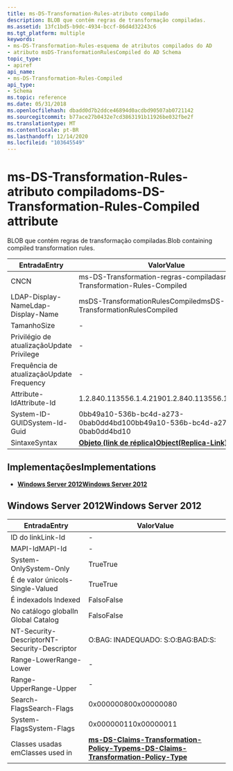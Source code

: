 ```yaml
---
title: ms-DS-Transformation-Rules-atributo compilado
description: BLOB que contém regras de transformação compiladas.
ms.assetid: 13fc1bd5-b9dc-4934-bccf-86d4d32243c6
ms.tgt_platform: multiple
keywords:
- ms-DS-Transformation-Rules-esquema de atributos compilados do AD
- atributo msDS-TransformationRulesCompiled do AD Schema
topic_type:
- apiref
api_name:
- ms-DS-Transformation-Rules-Compiled
api_type:
- Schema
ms.topic: reference
ms.date: 05/31/2018
ms.openlocfilehash: dbadd0d7b2ddce46894d0acdbd90507ab0721142
ms.sourcegitcommit: b77ace27b0432e7cd3863191b11926be032fbe2f
ms.translationtype: MT
ms.contentlocale: pt-BR
ms.lasthandoff: 12/14/2020
ms.locfileid: "103645549"
---
```

# <a name="ms-ds-transformation-rules-compiled-attribute"></a><span data-ttu-id="01714-105">ms-DS-Transformation-Rules-atributo compilado</span><span class="sxs-lookup"><span data-stu-id="01714-105">ms-DS-Transformation-Rules-Compiled attribute</span></span>

<span data-ttu-id="01714-106">BLOB que contém regras de transformação compiladas.</span><span class="sxs-lookup"><span data-stu-id="01714-106">Blob containing compiled transformation rules.</span></span>



| <span data-ttu-id="01714-107">Entrada</span><span class="sxs-lookup"><span data-stu-id="01714-107">Entry</span></span> | <span data-ttu-id="01714-108">Valor</span><span class="sxs-lookup"><span data-stu-id="01714-108">Value</span></span> |
|-------------------|-------------------------------------------------------|
| <span data-ttu-id="01714-109">CN</span><span class="sxs-lookup"><span data-stu-id="01714-109">CN</span></span>                | <span data-ttu-id="01714-110">ms-DS-Transformation-regras-compiladas</span><span class="sxs-lookup"><span data-stu-id="01714-110">ms-DS-Transformation-Rules-Compiled</span></span>                   |
| <span data-ttu-id="01714-111">LDAP-Display-Name</span><span class="sxs-lookup"><span data-stu-id="01714-111">Ldap-Display-Name</span></span> | <span data-ttu-id="01714-112">msDS-TransformationRulesCompiled</span><span class="sxs-lookup"><span data-stu-id="01714-112">msDS-TransformationRulesCompiled</span></span>                      |
| <span data-ttu-id="01714-113">Tamanho</span><span class="sxs-lookup"><span data-stu-id="01714-113">Size</span></span>              | \-                                                    |
| <span data-ttu-id="01714-114">Privilégio de atualização</span><span class="sxs-lookup"><span data-stu-id="01714-114">Update Privilege</span></span>  | \-                                                    |
| <span data-ttu-id="01714-115">Frequência de atualização</span><span class="sxs-lookup"><span data-stu-id="01714-115">Update Frequency</span></span>  | \-                                                    |
| <span data-ttu-id="01714-116">Attribute-Id</span><span class="sxs-lookup"><span data-stu-id="01714-116">Attribute-Id</span></span>      | <span data-ttu-id="01714-117">1.2.840.113556.1.4.2190</span><span class="sxs-lookup"><span data-stu-id="01714-117">1.2.840.113556.1.4.2190</span></span>                               |
| <span data-ttu-id="01714-118">System-ID-GUID</span><span class="sxs-lookup"><span data-stu-id="01714-118">System-Id-Guid</span></span>    | <span data-ttu-id="01714-119">0bb49a10-536b-bc4d-a273-0bab0dd4bd10</span><span class="sxs-lookup"><span data-stu-id="01714-119">0bb49a10-536b-bc4d-a273-0bab0dd4bd10</span></span>                  |
| <span data-ttu-id="01714-120">Sintaxe</span><span class="sxs-lookup"><span data-stu-id="01714-120">Syntax</span></span>            | [<span data-ttu-id="01714-121">**Objeto (link de réplica)**</span><span class="sxs-lookup"><span data-stu-id="01714-121">**Object(Replica-Link)**</span></span>](s-object-replica-link.md) |



## <a name="implementations"></a><span data-ttu-id="01714-122">Implementações</span><span class="sxs-lookup"><span data-stu-id="01714-122">Implementations</span></span>

-   [<span data-ttu-id="01714-123">**Windows Server 2012**</span><span class="sxs-lookup"><span data-stu-id="01714-123">**Windows Server 2012**</span></span>](#windows-server-2012)

## <a name="windows-server-2012"></a><span data-ttu-id="01714-124">Windows Server 2012</span><span class="sxs-lookup"><span data-stu-id="01714-124">Windows Server 2012</span></span>



| <span data-ttu-id="01714-125">Entrada</span><span class="sxs-lookup"><span data-stu-id="01714-125">Entry</span></span> | <span data-ttu-id="01714-126">Valor</span><span class="sxs-lookup"><span data-stu-id="01714-126">Value</span></span> |
|------------------------|-----------------------------------------------------------------------------------------------------|
| <span data-ttu-id="01714-127">ID do link</span><span class="sxs-lookup"><span data-stu-id="01714-127">Link-Id</span></span>                | \-                                                                                                  |
| <span data-ttu-id="01714-128">MAPI-Id</span><span class="sxs-lookup"><span data-stu-id="01714-128">MAPI-Id</span></span>                | \-                                                                                                  |
| <span data-ttu-id="01714-129">System-Only</span><span class="sxs-lookup"><span data-stu-id="01714-129">System-Only</span></span>            | <span data-ttu-id="01714-130">True</span><span class="sxs-lookup"><span data-stu-id="01714-130">True</span></span>                                                                                                |
| <span data-ttu-id="01714-131">É de valor único</span><span class="sxs-lookup"><span data-stu-id="01714-131">Is-Single-Valued</span></span>       | <span data-ttu-id="01714-132">True</span><span class="sxs-lookup"><span data-stu-id="01714-132">True</span></span>                                                                                                |
| <span data-ttu-id="01714-133">É indexado</span><span class="sxs-lookup"><span data-stu-id="01714-133">Is Indexed</span></span>             | <span data-ttu-id="01714-134">Falso</span><span class="sxs-lookup"><span data-stu-id="01714-134">False</span></span>                                                                                               |
| <span data-ttu-id="01714-135">No catálogo global</span><span class="sxs-lookup"><span data-stu-id="01714-135">In Global Catalog</span></span>      | <span data-ttu-id="01714-136">Falso</span><span class="sxs-lookup"><span data-stu-id="01714-136">False</span></span>                                                                                               |
| <span data-ttu-id="01714-137">NT-Security-Descriptor</span><span class="sxs-lookup"><span data-stu-id="01714-137">NT-Security-Descriptor</span></span> | <span data-ttu-id="01714-138">O:BAG: INADEQUADO: S:</span><span class="sxs-lookup"><span data-stu-id="01714-138">O:BAG:BAD:S:</span></span>                                                                                        |
| <span data-ttu-id="01714-139">Range-Lower</span><span class="sxs-lookup"><span data-stu-id="01714-139">Range-Lower</span></span>            | \-                                                                                                  |
| <span data-ttu-id="01714-140">Range-Upper</span><span class="sxs-lookup"><span data-stu-id="01714-140">Range-Upper</span></span>            | \-                                                                                                  |
| <span data-ttu-id="01714-141">Search-Flags</span><span class="sxs-lookup"><span data-stu-id="01714-141">Search-Flags</span></span>           | <span data-ttu-id="01714-142">0x00000080</span><span class="sxs-lookup"><span data-stu-id="01714-142">0x00000080</span></span>                                                                                          |
| <span data-ttu-id="01714-143">System-Flags</span><span class="sxs-lookup"><span data-stu-id="01714-143">System-Flags</span></span>           | <span data-ttu-id="01714-144">0x00000011</span><span class="sxs-lookup"><span data-stu-id="01714-144">0x00000011</span></span>                                                                                          |
| <span data-ttu-id="01714-145">Classes usadas em</span><span class="sxs-lookup"><span data-stu-id="01714-145">Classes used in</span></span>        | [<span data-ttu-id="01714-146">**ms-DS-Claims-Transformation-Policy-Type**</span><span class="sxs-lookup"><span data-stu-id="01714-146">**ms-DS-Claims-Transformation-Policy-Type**</span></span>](c-msds-claimstransformationpolicytype.md)<br/> |



 

 





